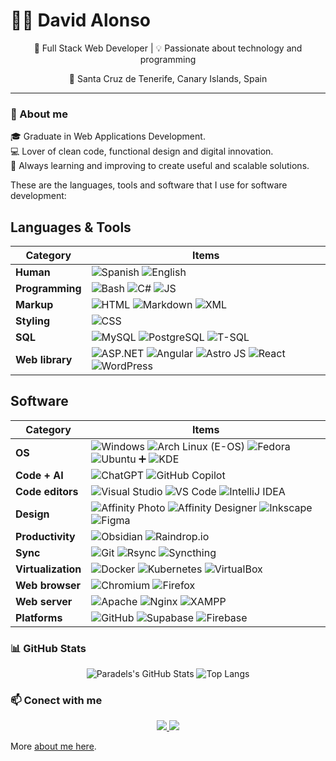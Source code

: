 # 👨‍💻 David Alonso

<p align="center">
 🚀 Full Stack Web Developer | 💡 Passionate about technology and programming
</p>
<p align="center">
 📍 Santa Cruz de Tenerife, Canary Islands, Spain
</p>

---

### 📌 About me

🎓 Graduate in Web Applications Development.  
💻 Lover of clean code, functional design and digital innovation.  
🎯 Always learning and improving to create useful and scalable solutions.  

These are the languages, tools and software that I use for software development:

## Languages & Tools

| **Category**    | **Items**                                                                                                                                                                                                                                                                                                                                                                                                                                                                               |
| --------------- | --------------------------------------------------------------------------------------------------------------------------------------------------------------------------------------------------------------------------------------------------------------------------------------------------------------------------------------------------------------------------------------------------------------------------------------------------------------------------------------- |
| **Human**       | ![Spanish](https://img.shields.io/badge/Español-🇪🇸-red) ![English](https://img.shields.io/badge/English-🇺🇸-blue)                                                                                                                                                                                                                                                                                                                                                                        |
| **Programming** | ![Bash](https://img.shields.io/badge/-Bash-444444?style=flat&logo=GNU%20Bash) ![C#](https://img.shields.io/badge/-C%23-239120?style=flat&logo=C%20Sharp&logoColor=white) ![JS](https://img.shields.io/badge/-JS-F7DF1E?style=flat&logo=JavaScript&logoColor=black) <!-- ![Java](https://img.shields.io/badge/-Java-E34F26?style=flat&logo=java&logoColor=white) -->                                                                                                                     |
| **Markup**      | ![HTML](https://img.shields.io/badge/-HTML5-E34F26?style=flat&logo=HTML5&logoColor=white) ![Markdown](https://img.shields.io/badge/-Markdown-000000?style=flat&logo=Markdown&logoColor=white) ![XML](https://img.shields.io/badge/-XML-00599C?style=flat&logo=XML&logoColor=white)                                                                                                                                                                                                      |
| **Styling**     | ![CSS](https://img.shields.io/badge/-CSS-1572B6?style=flat&logo=CSS3&logoColor=white)                                                                                                                                                                                                                                                                                                                                                                                                   |
| **SQL**         | ![MySQL](https://img.shields.io/badge/-MySQL-4479A1?style=flat&logo=MySQL&logoColor=white) ![PostgreSQL](https://img.shields.io/badge/-PostgreSQL-336791?style=flat&logo=PostgreSQL&logoColor=white) ![T-SQL](https://img.shields.io/badge/-T--SQL-CC2927?style=flat&logo=Microsoft%20SQL%20Server&logoColor=white)                                                                                                                                                                     |
| **Web library** | ![ASP.NET](https://img.shields.io/badge/-ASP.NET-5C2D91?style=flat&logo=aspdotnet&logoColor=white) ![Angular](https://img.shields.io/badge/Angular-DD0031?style=flat&logo=angular&logoColor=white) ![Astro JS](https://img.shields.io/badge/-Astro%20JS-0c2445?style=flat&logo=astro) ![React](https://img.shields.io/badge/-React-61DAFB?style=flat&logo=react&logoColor=black) ![WordPress](https://img.shields.io/badge/-WordPress-21759B?style=flat&logo=wordpress&logoColor=white) |

## Software

| **Category**       | **Items**                                                                                                                                                                                                                                                                                                                                                                                                                                            |
| ------------------ | ---------------------------------------------------------------------------------------------------------------------------------------------------------------------------------------------------------------------------------------------------------------------------------------------------------------------------------------------------------------------------------------------------------------------------------------------------- |
| **OS**             | ![Windows](https://img.shields.io/badge/-Windows-0078D6?style=flat&logo=windows&logoColor=white) ![Arch Linux (E-OS)](https://img.shields.io/badge/-Arch%20Linux-1793D1?style=flat&logo=arch-linux&logoColor=white) ![Fedora](https://img.shields.io/badge/Fedora-294172?style=flat&logo=fedora&logoColor=white) ![Ubuntu](https://img.shields.io/badge/Ubuntu-E95420?style=flat&logo=ubuntu&logoColor=white) ➕ ![KDE](https://img.shields.io/badge/KDE-1D99F3?style=flat&logo=kde&logoColor=white) |
| **Code + AI**      | ![ChatGPT](https://img.shields.io/badge/ChatGPT-412991?style=flat&logo=openai&logoColor=white) ![GitHub Copilot](https://img.shields.io/badge/GitHub%20Copilot-8DD6F9?style=flat&logo=githubcopilot&logoColor=black)                                                                                                                                                                                                                                 |
| **Code editors**   | ![Visual Studio](https://img.shields.io/badge/-Visual%20Studio-5C2D91?style=flat&logo=visual-studio) ![VS Code](https://img.shields.io/badge/-VS%20Code-007ACC?style=flat&logo=visual-studio-code&logoColor=white) ![IntelliJ IDEA](https://img.shields.io/badge/-IntelliJ%20IDEA-000000?style=flat&logo=intellij-idea&logoColor=white)                                                                                                              |
| **Design**         | ![Affinity Photo](https://img.shields.io/badge/Affinity%20Photo-7E4DD2?style=flat&logo=affinity-photo&logoColor=white) ![Affinity Designer](https://img.shields.io/badge/Affinity%20Designer-1B72BE?style=flat&logo=affinity-designer&logoColor=white) ![Inkscape](https://img.shields.io/badge/-Inkscape-000000?style=flat&logo=inkscape&logoColor=white) ![Figma](https://img.shields.io/badge/Figma-F24E1E?style=flat&logo=figma&logoColor=white) |
| **Productivity**   | ![Obsidian](https://img.shields.io/badge/-Obsidian-0D1321?style=flat&logo=obsidian&logoColor=white) ![Raindrop.io](https://img.shields.io/badge/-Raindrop.io-0D1321?style=flat&logo=raindrop.io&logoColor=white)                                                                                                                                                                                                                                     |
| **Sync**           | ![Git](https://img.shields.io/badge/-Git-F05032?style=flat&logo=git&logoColor=white) ![Rsync](https://img.shields.io/badge/-Rsync-3D8CFF?style=flat&logo=rsync&logoColor=white) ![Syncthing](https://img.shields.io/badge/-Syncthing-2D3134?style=flat&logo=syncthing&logoColor=white)                                                                                                                                                               |
| **Virtualization** | ![Docker](https://img.shields.io/badge/-Docker-2496ED?style=flat&logo=docker&logoColor=white) ![Kubernetes](https://img.shields.io/badge/-Kubernetes-326CE5?style=flat&logo=kubernetes&logoColor=white) ![VirtualBox](https://img.shields.io/badge/-VirtualBox-183A61?style=flat&logo=virtualbox)                                                                                                                                                    |
| **Web browser**    | ![Chromium](https://img.shields.io/badge/-Chromium-4E8FFB?style=flat&logo=Google%20Chrome&logoColor=white) ![Firefox](https://img.shields.io/badge/-Firefox-FF7139?style=flat&logo=Firefox&logoColor=white)                                                                                                                                                                                                                                          |
| **Web server**     | ![Apache](https://img.shields.io/badge/-Apache-D22128?style=flat&logo=apache&logoColor=white) ![Nginx](https://img.shields.io/badge/-Nginx-009639?style=flat&logo=nginx&logoColor=white) ![XAMPP](https://img.shields.io/badge/-XAMPP-F37623?style=flat&logo=xampp&logoColor=white)                                                                                                                                                                  |
| **Platforms**      | ![GitHub](https://img.shields.io/badge/GitHub-181717?style=flat&logo=github&logoColor=white) ![Supabase](https://img.shields.io/badge/Supabase-3ECF8E?style=flat&logo=supabase&logoColor=white) ![Firebase](https://img.shields.io/badge/Firebase-FFCA28?style=flat&logo=firebase&logoColor=black)                                                                                                                                                   |

### 📊 GitHub Stats

<div align="center">

![Paradels's GitHub Stats](https://github-readme-stats.vercel.app/api?username=david7ce&show_icons=true&theme=tokyonight&hide_border=true&hide_title=true)
![Top Langs](https://github-readme-stats.vercel.app/api/top-langs/?username=david7ce&layout=compact&theme=tokyonight&hide_border=true)

</div>


### 📫 Conect with me

<div align="center">
  <a href="https://www.linkedin.com/in/david-alonsodd/">
    <img src="https://img.shields.io/badge/-LinkedIn-0077B5?style=for-the-badge&logo=linkedin&logoColor=white" />
  </a>
  <a href="mailto:david7ce@outlook.com">
    <img src="https://img.shields.io/badge/-Email-D14836?style=for-the-badge&logo=gmail&logoColor=white" />
  </a>
</div>

More [about me here](https://david7ce.github.io/about).

<!-- ![wallpaper-devices](./img/wallpaper-david7ce-devices.png) -->
<!-- ![GitHub Skyline 2021-2025](github-skyline-2021-2025.stl) -->
